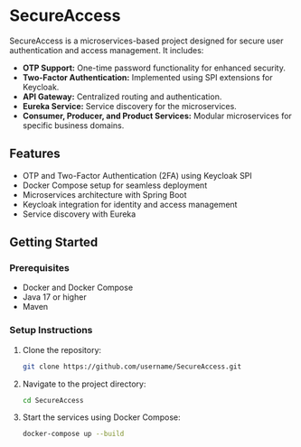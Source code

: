 # SecureAccess

SecureAccess is a microservices-based project designed for secure user authentication and access management. It includes:
- **OTP Support:** One-time password functionality for enhanced security.
- **Two-Factor Authentication:** Implemented using SPI extensions for Keycloak.
- **API Gateway:** Centralized routing and authentication.
- **Eureka Service:** Service discovery for the microservices.
- **Consumer, Producer, and Product Services:** Modular microservices for specific business domains.

## Features
- OTP and Two-Factor Authentication (2FA) using Keycloak SPI
- Docker Compose setup for seamless deployment
- Microservices architecture with Spring Boot
- Keycloak integration for identity and access management
- Service discovery with Eureka

## Getting Started

### Prerequisites
- Docker and Docker Compose
- Java 17 or higher
- Maven

### Setup Instructions
1. Clone the repository:
   ```bash
   git clone https://github.com/username/SecureAccess.git
   
2. Navigate to the project directory:
   ```bash
   cd SecureAccess
   ```
3. Start the services using Docker Compose:
   ```bash
   docker-compose up --build
   ```
